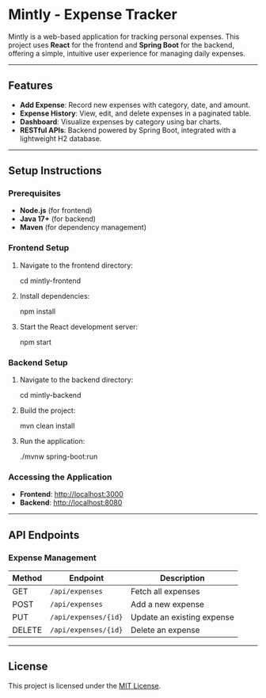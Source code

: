 
# Mintly - Expense Tracker

Mintly is a web-based application for tracking personal expenses. This project uses **React** for the frontend and **Spring Boot** for the backend, offering a simple, intuitive user experience for managing daily expenses.

---

## Features

- **Add Expense**: Record new expenses with category, date, and amount.
- **Expense History**: View, edit, and delete expenses in a paginated table.
- **Dashboard**: Visualize expenses by category using bar charts.
- **RESTful APIs**: Backend powered by Spring Boot, integrated with a lightweight H2 database.

---

## Setup Instructions

### Prerequisites
- **Node.js** (for frontend)
- **Java 17+** (for backend)
- **Maven** (for dependency management)

### Frontend Setup
1. Navigate to the frontend directory:

   cd mintly-frontend



1. Install dependencies:
    
    
    npm install
    
    
2. Start the React development server:
    
    
    npm start
    
   
    

### Backend Setup

1. Navigate to the backend directory:
    
   
    cd mintly-backend
   
    
    
2. Build the project:
    
    
    mvn clean install
    
    
    
3. Run the application:
    
    
    ./mvnw spring-boot:run
    
   
    

### Accessing the Application

- **Frontend**: [http://localhost:3000](http://localhost:3000/)
- **Backend**: [http://localhost:8080](http://localhost:8080/)

---

## API Endpoints

### Expense Management

| Method | Endpoint | Description |
| --- | --- | --- |
| GET | `/api/expenses` | Fetch all expenses |
| POST | `/api/expenses` | Add a new expense |
| PUT | `/api/expenses/{id}` | Update an existing expense |
| DELETE | `/api/expenses/{id}` | Delete an expense |

---

## License

This project is licensed under the [MIT License](https://www.notion.so/LICENSE).
